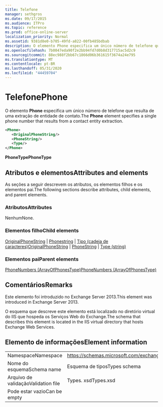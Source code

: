 ```yaml
---
title: Telefone
manager: sethgros
ms.date: 09/17/2015
ms.audience: ITPro
ms.topic: reference
ms.prod: office-online-server
localization_priority: Normal
ms.assetid: 9381d8e0-b705-49fd-a822-00fb485bdbab
description: O elemento Phone especifica um único número de telefone que resulta de uma extração de entidade de contato.
ms.openlocfilehash: 7b0047eda90f2e2bb94fd7d0b8d317715ac5d2c9
ms.sourcegitcommit: 88ec988f2bb67c1866d06b361615f3674a24e795
ms.translationtype: MT
ms.contentlocale: pt-BR
ms.lasthandoff: 05/31/2020
ms.locfileid: "44459704"
---
```

# <a name="phone"></a><span data-ttu-id="4c288-103">Telefone</span><span class="sxs-lookup"><span data-stu-id="4c288-103">Phone</span></span>

<span data-ttu-id="4c288-104">O elemento **Phone** especifica um único número de telefone que resulta de uma extração de entidade de contato.</span><span class="sxs-lookup"><span data-stu-id="4c288-104">The **Phone** element specifies a single phone number that results from a contact entity extraction.</span></span> 
  
```XML
<Phone>
   <OriginalPhoneString/>
   <PhoneString/>
   <Type/>
</Phone>
```

 <span data-ttu-id="4c288-105">**PhoneType**</span><span class="sxs-lookup"><span data-stu-id="4c288-105">**PhoneType**</span></span>
## <a name="attributes-and-elements"></a><span data-ttu-id="4c288-106">Atributos e elementos</span><span class="sxs-lookup"><span data-stu-id="4c288-106">Attributes and elements</span></span>

<span data-ttu-id="4c288-107">As seções a seguir descrevem os atributos, os elementos filhos e os elementos pai.</span><span class="sxs-lookup"><span data-stu-id="4c288-107">The following sections describe attributes, child elements, and parent elements.</span></span>
  
### <a name="attributes"></a><span data-ttu-id="4c288-108">Atributos</span><span class="sxs-lookup"><span data-stu-id="4c288-108">Attributes</span></span>

<span data-ttu-id="4c288-109">Nenhum</span><span class="sxs-lookup"><span data-stu-id="4c288-109">None.</span></span>
  
### <a name="child-elements"></a><span data-ttu-id="4c288-110">Elementos filho</span><span class="sxs-lookup"><span data-stu-id="4c288-110">Child elements</span></span>

<span data-ttu-id="4c288-111">[OriginalPhoneString](originalphonestring.md)  |  [Phonestring](phonestring.md)  |  [Tipo (cadeia de caracteres)](type-string.md)</span><span class="sxs-lookup"><span data-stu-id="4c288-111">[OriginalPhoneString](originalphonestring.md) | [PhoneString](phonestring.md) | [Type (string)](type-string.md)</span></span>
  
### <a name="parent-elements"></a><span data-ttu-id="4c288-112">Elementos pai</span><span class="sxs-lookup"><span data-stu-id="4c288-112">Parent elements</span></span>

[<span data-ttu-id="4c288-113">PhoneNumbers (ArrayOfPhonesType)</span><span class="sxs-lookup"><span data-stu-id="4c288-113">PhoneNumbers (ArrayOfPhonesType)</span></span>](phonenumbers-arrayofphonestype.md)
  
## <a name="remarks"></a><span data-ttu-id="4c288-114">Comentários</span><span class="sxs-lookup"><span data-stu-id="4c288-114">Remarks</span></span>

<span data-ttu-id="4c288-115">Este elemento foi introduzido no Exchange Server 2013.</span><span class="sxs-lookup"><span data-stu-id="4c288-115">This element was introduced in Exchange Server 2013.</span></span>
  
<span data-ttu-id="4c288-116">O esquema que descreve este elemento está localizado no diretório virtual do IIS que hospeda os Serviços Web do Exchange.</span><span class="sxs-lookup"><span data-stu-id="4c288-116">The schema that describes this element is located in the IIS virtual directory that hosts Exchange Web Services.</span></span>
  
## <a name="element-information"></a><span data-ttu-id="4c288-117">Elemento de informações</span><span class="sxs-lookup"><span data-stu-id="4c288-117">Element information</span></span>

|||
|:-----|:-----|
|<span data-ttu-id="4c288-118">Namespace</span><span class="sxs-lookup"><span data-stu-id="4c288-118">Namespace</span></span>  <br/> |https://schemas.microsoft.com/exchange/services/2006/types  <br/> |
|<span data-ttu-id="4c288-119">Nome do esquema</span><span class="sxs-lookup"><span data-stu-id="4c288-119">Schema name</span></span>  <br/> |<span data-ttu-id="4c288-120">Esquema de tipos</span><span class="sxs-lookup"><span data-stu-id="4c288-120">Types schema</span></span>  <br/> |
|<span data-ttu-id="4c288-121">Arquivo de validação</span><span class="sxs-lookup"><span data-stu-id="4c288-121">Validation file</span></span>  <br/> |<span data-ttu-id="4c288-122">Types. xsd</span><span class="sxs-lookup"><span data-stu-id="4c288-122">Types.xsd</span></span>  <br/> |
|<span data-ttu-id="4c288-123">Pode estar vazio</span><span class="sxs-lookup"><span data-stu-id="4c288-123">Can be empty</span></span>  <br/> ||
   

